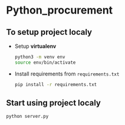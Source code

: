 # Python_procurement 

## To setup project localy

* Setup **virtualenv**
    ```sh
    python3 -m venv env
    source env/bin/activate
    ```
* Install requirements from `requirements.txt`
    ```sh
    pip install -r requirements.txt

## Start using project localy
    python server.py